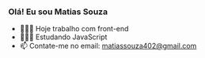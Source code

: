 ### Olá! Eu sou Matias Souza

- 👨🏽‍🏭 Hoje trabalho com front-end
- 👨🏽‍💻 Estudando JavaScript
- 📫 Contate-me no email: matiassouza402@gmail.com

